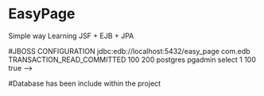 # EasyPage
Simple way Learning JSF + EJB + JPA


#JBOSS CONFIGURATION
<datasource jta="true" jndi-name="java:jboss/datasources/easy_page_pu" pool-name="easy_page_pu" enabled="true">
	<connection-url>jdbc:edb://localhost:5432/easy_page</connection-url>
    <driver>com.edb</driver>
    <transaction-isolation>TRANSACTION_READ_COMMITTED</transaction-isolation>
		<pool>
			<min-pool-size>100</min-pool-size>
            <max-pool-size>200</max-pool-size>
		</pool>
			<security>
				<user-name>postgres</user-name>
                <password>pgadmin</password>
		</security>
		<validation>
			<check-valid-connection-sql>select 1</check-valid-connection-sql>
		</validation>
		<statement>
            <prepared-statement-cache-size>100</prepared-statement-cache-size>
            <share-prepared-statements>true</share-prepared-statements>
        </statement>
</datasource>-->

#Database has been include within the project